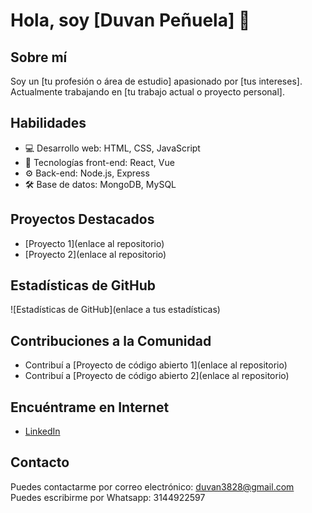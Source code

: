 # Hola, soy [Duvan Peñuela] 👋

## Sobre mí
Soy un [tu profesión o área de estudio] apasionado por [tus intereses]. Actualmente trabajando en [tu trabajo actual o proyecto personal].

## Habilidades
- 💻 Desarrollo web: HTML, CSS, JavaScript
- 🚀 Tecnologías front-end: React, Vue
- ⚙️ Back-end: Node.js, Express
- 🛠️ Base de datos: MongoDB, MySQL

## Proyectos Destacados
- [Proyecto 1](enlace al repositorio)
- [Proyecto 2](enlace al repositorio)

## Estadísticas de GitHub
![Estadísticas de GitHub](enlace a tus estadísticas)

## Contribuciones a la Comunidad
- Contribuí a [Proyecto de código abierto 1](enlace al repositorio)
- Contribuí a [Proyecto de código abierto 2](enlace al repositorio)

## Encuéntrame en Internet
- [LinkedIn](https://www.linkedin.com/in/duvan-pe%C3%B1uela-06851823a/)
  
## Contacto
Puedes contactarme por correo electrónico: duvan3828@gmail.com
Puedes escribirme por Whatsapp: 3144922597
